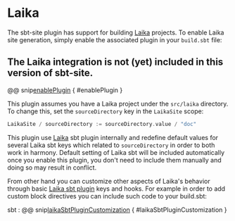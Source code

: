 # Laika

The sbt-site plugin has support for building [Laika] projects.
To enable Laika site generation, simply enable the associated plugin in your `build.sbt` file:

## The Laika integration is not (yet) included in this version of sbt-site.

@@ snip[enablePlugin](/laika/src/sbt-test/laika/minimal/build.sbt) { #enablePlugin }

This plugin assumes you have a Laika project under the `src/laika` directory. To change this, set the `sourceDirectory` key in the `LaikaSite` scope:

```sbt
LaikaSite / sourceDirectory := sourceDirectory.value / "doc"
```

This plugin use [Laika](https://github.com/planet42/Laika) sbt plugin internally and redefine default values for several Laika sbt keys which related to `sourceDirectory` in order to both work in harmony.
Default setting of Laika sbt will be included automatically once you enable this plugin, you don't need to include them manually and
doing so may result in conflict.

From other hand you can customize other aspects of Laika's behavior through basic
[Laika sbt plugin](https://planet42.github.io/Laika/using-laika/sbt.html) keys and hooks.
For example in order to add custom block directives you can include such code to your build.sbt:

sbt
:   @@ snip[laikaSbtPluginCustomization](/laika/src/sbt-test/laika/blog-post/build.sbt) { #laikaSbtPluginCustomization }

[Laika]: https://github.com/planet42/Laika
